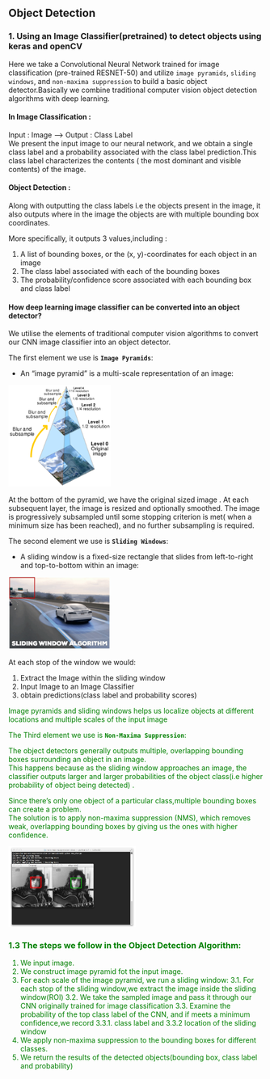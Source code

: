 <h2> Object Detection </h2>

<h3>1. Using an Image Classifier(pretrained) to detect objects using keras and openCV </h3>

Here we take a Convolutional Neural Network trained for image classification (pre-trained RESNET-50) and utilize `image pyramids`, `sliding windows`, and `non-maxima suppression` to build a basic object detector.Basically we combine traditional computer vision object detection algorithms with deep learning.


<h4> In Image Classification :</h4> Input : Image --> Output : Class Label  <br>We present the input image to our neural network, and we obtain a single class label and a probability associated with the class label prediction.This class label characterizes the contents ( the most dominant and  visible contents) of the image.<br>

<h4> Object Detection :</h4> Along with outputting the class labels i.e the objects present in the image, it also outputs where in the image the objects are with multiple bounding box coordinates.<br>

More specifically, it outputs 3 values,including : <br>
1. A list of bounding boxes, or the (x, y)-coordinates for each object in an image
2. The class label associated with each of the bounding boxes
3. The probability/confidence score associated with each bounding box and class label


<h4> How deep learning image classifier can be converted into an object detector? </h4>
We utilise the elements of traditional computer vision algorithms to convert our CNN image classifier into an object detector.<br>

The first element we use is <b>`Image Pyramids`</b>: <br>

* An “image pyramid” is a multi-scale representation of an image:

<img src="Image_pyramid.png" style ="height: 40%;width: 40%;"/>

At the bottom of the pyramid, we have the original sized image .
At each subsequent layer, the image is resized and optionally smoothed.
The image is progressively subsampled until some stopping criterion is met( when a minimum size has been reached), and no further subsampling is required.



The second element we use is <b>`Sliding Windows`</b>: <br>

* A sliding window is a fixed-size rectangle that slides from left-to-right and top-to-bottom within an image:

<img src="sliding_window.gif" style ="height: 40%;width: 40%;">

At each stop of the window we would:
1. Extract the Image within the sliding window
2. Input Image to an Image Classifier
3. obtain predictions(class label and probability scores)

<div style ="color:green">Image pyramids and sliding windows helps us localize objects at different locations and multiple scales of the input image




The Third element we use is <b>`Non-Maxima Suppression`</b>: <br>

The object detectors generally outputs multiple, overlapping bounding boxes surrounding an object in an image.<br>
This happens because as the sliding window approaches an image, the classifier outputs larger and larger probabilities of  the object class(i.e higher probability of object being detected) .<br>

Since there’s only one object of a particular class,multiple bounding boxes can create a problem.<br>
The solution is to apply non-maxima suppression (NMS), which removes weak, overlapping bounding boxes by giving us the ones with higher confidence.

<img src="nms.jpg" style ="height: 50%;width: 50%;">



<h3> 1.3 The steps we follow in the Object Detection Algorithm:</h3>

1. We input image.
2. We construct image pyramid fot the input image.
3. For each scale of the image pyramid, we run a sliding window:
     3.1. For each stop of the sliding window,we extract the image inside the sliding window(ROI)
     3.2. We take the sampled image and pass it through our CNN originally trained for image classification
     3.3. Examine the probability of the top class label of the CNN, and if meets a minimum confidence,we record 
            3.3.1. class label and
            3.3.2  location of the sliding window
4. We apply non-maxima suppression to the bounding boxes for different classes.
5. We return the results of the detected objects(bounding box, class label and probability)


